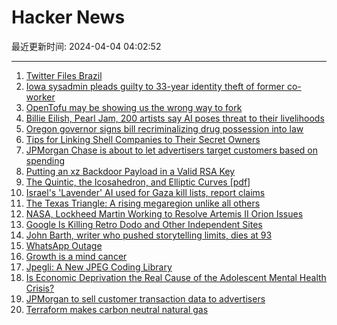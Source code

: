 # Hacker News

最近更新时间: 2024-04-04 04:02:52

--- 
1. [Twitter Files Brazil](https://twitter.com/shellenberger/status/1775516415023251835) 
2. [Iowa sysadmin pleads guilty to 33-year identity theft of former co-worker](https://www.theregister.com/2024/04/03/sysadmin_33_year_id_theft/) 
3. [OpenTofu may be showing us the wrong way to fork](https://www.infoworld.com/article/3714980/opentofu-may-be-showing-us-the-wrong-way-to-fork.html) 
4. [Billie Eilish, Pearl Jam, 200 artists say AI poses threat to their livelihoods](https://arstechnica.com/information-technology/2024/04/billie-eilish-pearl-jam-200-artists-say-ai-poses-existential-threat-to-their-livelihoods/) 
5. [Oregon governor signs bill recriminalizing drug possession into law](https://apnews.com/article/oregon-drug-recriminalization-law-signed-governor-96e36ed60e999572bbf47c160b412a73) 
6. [Tips for Linking Shell Companies to Their Secret Owners](https://gijn.org/stories/tracking-shell-companies-secret-owners/) 
7. [JPMorgan Chase is about to let advertisers target customers based on spending](https://qz.com/chase-bank-retail-media-network-jpmorgan-advertising-1851383865) 
8. [Putting an xz Backdoor Payload in a Valid RSA Key](https://rya.nc/xz-valid-n.html) 
9. [The Quintic, the Icosahedron, and Elliptic Curves [pdf]](https://www.ams.org/journals/notices/202404/rnoti-p444.pdf) 
10. [Israel's 'Lavender' AI used for Gaza kill lists, report claims](https://inews.co.uk/news/world/israels-secret-lavender-ai-gaza-kill-lists-2989800) 
11. [The Texas Triangle: A rising megaregion unlike all others](https://kinder.rice.edu/urbanedge/texas-triangle-rising-megaregion-unlike-all-others) 
12. [NASA, Lockheed Martin Working to Resolve Artemis II Orion Issues](https://www.nasaspaceflight.com/2024/04/resolving-artemis-ii-issues/) 
13. [Google Is Killing Retro Dodo and Other Independent Sites](https://retrododo.com/google-is-killing-retro-dodo/) 
14. [John Barth, writer who pushed storytelling limits, dies at 93](https://www.nytimes.com/2024/04/02/books/john-barth-dead.html) 
15. [WhatsApp Outage](https://downdetector.in/status/whatsapp/) 
16. [Growth is a mind cancer](https://manuelmoreale.com/growth-is-a-mind-cancer) 
17. [Jpegli: A New JPEG Coding Library](https://opensource.googleblog.com/2024/04/introducing-jpegli-new-jpeg-coding-library.html) 
18. [Is Economic Deprivation the Real Cause of the Adolescent Mental Health Crisis?](https://www.afterbabel.com/p/financial-crisis) 
19. [JPMorgan to sell customer transaction data to advertisers](https://media.chase.com/news/chase-launches-chase-media-solutions) 
20. [Terraform makes carbon neutral natural gas](https://terraformindustries.wordpress.com/2024/04/01/terraform-makes-carbon-neutral-natural-gas/) 
